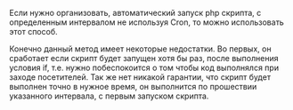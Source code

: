 Если нужно организовать, автоматический запуск php скрипта, с определенным интервалом не используя Cron, то можно использовать этот способ.

Конечно данный метод имеет некоторые недостатки. Во первых, он сработает если скрипт будет запущен хотя бы раз, после выполнения условия if, т.е. нужно побеспокоится о том чтобы код выполнялся при заходе посетителей. Так же нет никакой гарантии, что скрипт будет выполнен точно в нужное время, он выполнится по прошествии указанного интервала, с первым запуском скрипта.